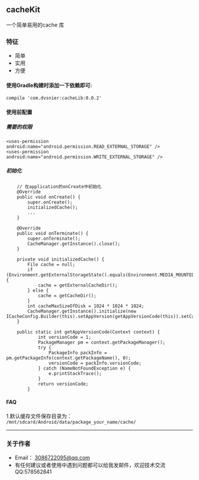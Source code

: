 ## cacheKit
一个简单易用的cache 库
 
### 特征
   - 简单
   - 实用
   - 方便
   
#### 使用Gradle构建时添加一下依赖即可:
```
compile 'com.dvsnier:cacheLib:0.0.2'
```

#### 使用前配置
##### 需要的权限
```
<uses-permission android:name="android.permission.READ_EXTERNAL_STORAGE" />
<uses-permission android:name="android.permission.WRITE_EXTERNAL_STORAGE" />
```

##### 初始化
```
    // 在application的onCreate中初始化
    @Override
    public void onCreate() {
        super.onCreate();
        initializedCache();
        ...
    }
    
    @Override
    public void onTerminate() {
        super.onTerminate();
        CacheManager.getInstance().close();
    }

    private void initializedCache() {
        File cache = null;
        if (Environment.getExternalStorageState().equals(Environment.MEDIA_MOUNTED)) {
            cache = getExternalCacheDir();
        } else {
            cache = getCacheDir();
        }
        int cacheMaxSizeOfDisk = 1024 * 1024 * 1024;
        CacheManager.getInstance().initialize(new ICacheConfig.Builder(this).setAppVersion(getAppVersionCode(this)).setCacheDirectory(cache).setCacheMaxSizeOfDisk(cacheMaxSizeOfDisk).create());
    }
    
    public static int getAppVersionCode(Context context) {
            int versionCode = 1;
            PackageManager pm = context.getPackageManager();
            try {
                PackageInfo packInfo = pm.getPackageInfo(context.getPackageName(), 0);
                versionCode = packInfo.versionCode;
            } catch (NameNotFoundException e) {
                e.printStackTrace();
            }
            return versionCode;
        }
```
#### FAQ
1.默认缓存文件保存目录为： `/mnt/sdcard/Android/data/package_your_name/cache/`

----
### 关于作者
* Email： <3086722095@qq.com>
* 有任何建议或者使用中遇到问题都可以给我发邮件，欢迎技术交流QQ:578562841
